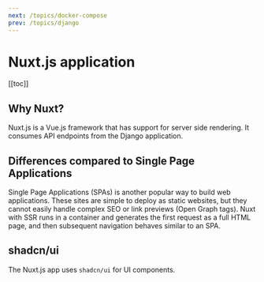 ```yaml
---
next: /topics/docker-compose
prev: /topics/django
---
```


# Nuxt.js application

[[toc]]

## Why Nuxt?

Nuxt.js is a Vue.js framework that has support for server side rendering. It consumes API endpoints from the Django application.

## Differences compared to Single Page Applications

Single Page Applications (SPAs) is another popular way to build web applications. These sites are simple to deploy as static websites, but they cannot easily handle complex SEO or link previews (Open Graph tags). Nuxt with SSR runs in a container and generates the first request as a full HTML page, and then subsequent navigation behaves similar to an SPA.

## shadcn/ui

The Nuxt.js app uses `shadcn/ui` for UI components.


